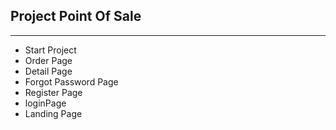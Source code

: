 ## Project Point Of Sale

---

- Start Project
- Order Page
- Detail Page
- Forgot Password Page
- Register Page
- loginPage
- Landing Page
